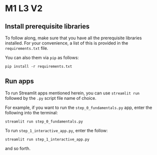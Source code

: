 # M1 L3 V2

## Install prerequisite libraries
To follow along, make sure that you have all the prerequisite libraries installed. For your convenience, a list of this is provided in the `requirements.txt` file.

You can also them via `pip` as follows:
```
pip install -r requirements.txt
```

## Run apps

To run Streamlit apps mentioned herein, you can use `streamlit run` followed by the `.py` script file name of choice.

For example, if you want to run the `step_0_fundamentals.py` app, enter the following into the terminal:
```
streamlit run step_0_fundamentals.py
```

To run `step_1_interactive_app.py`, enter the follow:
```
streamlit run step_1_interactive_app.py
```

and so forth.

